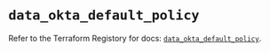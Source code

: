 # `data_okta_default_policy`

Refer to the Terraform Registory for docs: [`data_okta_default_policy`](https://www.terraform.io/docs/providers/okta/d/default_policy).
